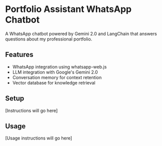 # Portfolio Assistant WhatsApp Chatbot

A WhatsApp chatbot powered by Gemini 2.0 and LangChain that answers questions about my professional portfolio.

## Features

- WhatsApp integration using whatsapp-web.js
- LLM integration with Google's Gemini 2.0
- Conversation memory for context retention
- Vector database for knowledge retrieval

## Setup

[Instructions will go here]

## Usage

[Usage instructions will go here]
